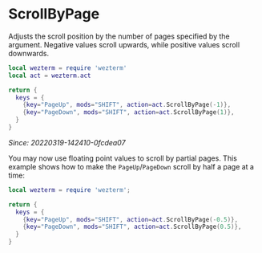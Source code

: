 # ScrollByPage

Adjusts the scroll position by the number of pages specified by the argument.
Negative values scroll upwards, while positive values scroll downwards.

```lua
local wezterm = require 'wezterm'
local act = wezterm.act

return {
  keys = {
    {key="PageUp", mods="SHIFT", action=act.ScrollByPage(-1)},
    {key="PageDown", mods="SHIFT", action=act.ScrollByPage(1)},
  }
}
```

*Since: 20220319-142410-0fcdea07*

You may now use floating point values to scroll by partial pages.  This example shows
how to make the `PageUp`/`PageDown` scroll by half a page at a time:

```lua
local wezterm = require 'wezterm';

return {
  keys = {
    {key="PageUp", mods="SHIFT", action=act.ScrollByPage(-0.5)},
    {key="PageDown", mods="SHIFT", action=act.ScrollByPage(0.5)},
  }
}
```
